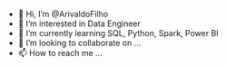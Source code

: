 - 👋 Hi, I’m @ArivaldoFilho
- 👀 I’m interested in Data Engineer
- 🌱 I’m currently learning SQL, Python, Spark, Power BI
- 💞️ I’m looking to collaborate on ...
- 📫 How to reach me ...

<!---
ArivaldoFilho/ArivaldoFilho is a ✨ special ✨ repository because its `README.md` (this file) appears on your GitHub profile.
You can click the Preview link to take a look at your changes.
--->
